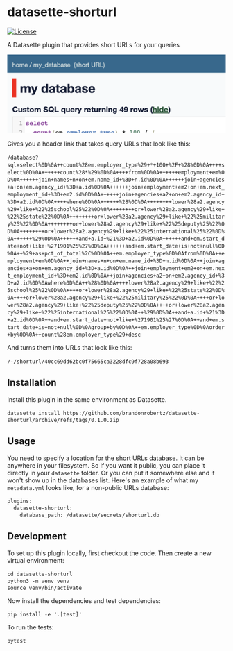 # datasette-shorturl

[![License](https://img.shields.io/badge/license-Apache%202.0-blue.svg)](https://github.com/brandonrobertz/datasette-shorturl/blob/main/LICENSE)

A Datasette plugin that provides short URLs for your queries

![datasette-shorturl provides a header short URL link like in this screenshot](https://github.com/brandonrobertz/datasette-shorturl/blob/main/screenshot.png)

Gives you a header link that takes query URLs that look like this:

`/database?sql=select%0D%0A++count%28em.employer_type%29+*+100+%2F+%28%0D%0A++++select%0D%0A++++++count%28*%29%0D%0A++++from%0D%0A++++++employment+em%0D%0A++++++join+names+n+on+em.name_id+%3D+n.id%0D%0A++++++join+agencies+a+on+em.agency_id+%3D+a.id%0D%0A++++++join+employment+em2+on+em.next_employment_id+%3D+em2.id%0D%0A++++++join+agencies+a2+on+em2.agency_id+%3D+a2.id%0D%0A++++where%0D%0A++++++%28%0D%0A++++++++lower%28a2.agency%29+like+%22%25school%25%22%0D%0A++++++++or+lower%28a2.agency%29+like+%22%25state%22%0D%0A++++++++or+lower%28a2.agency%29+like+%22%25military%25%22%0D%0A++++++++or+lower%28a2.agency%29+like+%22%25deputy%25%22%0D%0A++++++++or+lower%28a2.agency%29+like+%22%25international%25%22%0D%0A++++++%29%0D%0A++++++and+a.id+%21%3D+a2.id%0D%0A++++++and+em.start_date+not+like+%271901%25%27%0D%0A++++++and+em.start_date+is+not+null%0D%0A++%29+as+pct_of_total%2C%0D%0A++em.employer_type%0D%0Afrom%0D%0A++employment+em%0D%0A++join+names+n+on+em.name_id+%3D+n.id%0D%0A++join+agencies+a+on+em.agency_id+%3D+a.id%0D%0A++join+employment+em2+on+em.next_employment_id+%3D+em2.id%0D%0A++join+agencies+a2+on+em2.agency_id+%3D+a2.id%0D%0Awhere%0D%0A++%28%0D%0A++++lower%28a2.agency%29+like+%22%25school%25%22%0D%0A++++or+lower%28a2.agency%29+like+%22%25state%22%0D%0A++++or+lower%28a2.agency%29+like+%22%25military%25%22%0D%0A++++or+lower%28a2.agency%29+like+%22%25deputy%25%22%0D%0A++++or+lower%28a2.agency%29+like+%22%25international%25%22%0D%0A++%29%0D%0A++and+a.id+%21%3D+a2.id%0D%0A++and+em.start_date+not+like+%271901%25%27%0D%0A++and+em.start_date+is+not+null%0D%0Agroup+by%0D%0A++em.employer_type%0D%0Aorder+by%0D%0A++count%28em.employer_type%29+desc`

And turns them into URLs that look like this:

`/-/shorturl/40cc69dd62bc0f75665ca3228dfc9f728a08b693`

## Installation

Install this plugin in the same environment as Datasette.

    datasette install https://github.com/brandonrobertz/datasette-shorturl/archive/refs/tags/0.1.0.zip

## Usage

You need to specify a location for the short URLs database. It can be anywhere in your filesystem. So if you want it public, you can place it directly in your `datasette` folder. Or you can put it somewhere else and it won't show up in the databases list. Here's an example of what my `metadata.yml` looks like, for a non-public URLs database:

```
plugins:
  datasette-shorturl:
    database_path: /datasette/secrets/shorturl.db
```

## Development

To set up this plugin locally, first checkout the code. Then create a new virtual environment:

    cd datasette-shorturl
    python3 -m venv venv
    source venv/bin/activate

Now install the dependencies and test dependencies:

    pip install -e '.[test]'

To run the tests:

    pytest
